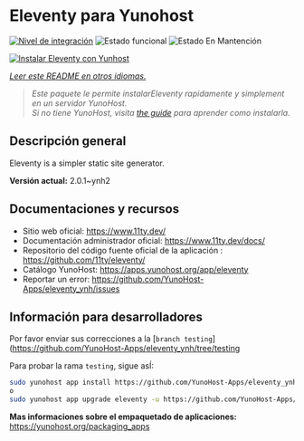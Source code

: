 <!--
Este archivo README esta generado automaticamente<https://github.com/YunoHost/apps/tree/master/tools/readme_generator>
No se debe editar a mano.
-->

# Eleventy para Yunohost

[![Nivel de integración](https://dash.yunohost.org/integration/eleventy.svg)](https://dash.yunohost.org/appci/app/eleventy) ![Estado funcional](https://ci-apps.yunohost.org/ci/badges/eleventy.status.svg) ![Estado En Mantención](https://ci-apps.yunohost.org/ci/badges/eleventy.maintain.svg)

[![Instalar Eleventy con Yunhost](https://install-app.yunohost.org/install-with-yunohost.svg)](https://install-app.yunohost.org/?app=eleventy)

*[Leer este README en otros idiomas.](./ALL_README.md)*

> *Este paquete le permite instalarEleventy rapidamente y simplement en un servidor YunoHost.*  
> *Si no tiene YunoHost, visita [the guide](https://yunohost.org/install) para aprender como instalarla.*

## Descripción general

Eleventy is a simpler static site generator.


**Versión actual:** 2.0.1~ynh2
## Documentaciones y recursos

- Sitio web oficial: <https://www.11ty.dev/>
- Documentación administrador oficial: <https://www.11ty.dev/docs/>
- Repositorio del código fuente oficial de la aplicación : <https://github.com/11ty/eleventy/>
- Catálogo YunoHost: <https://apps.yunohost.org/app/eleventy>
- Reportar un error: <https://github.com/YunoHost-Apps/eleventy_ynh/issues>

## Información para desarrolladores

Por favor enviar sus correcciones a la [`branch testing`](https://github.com/YunoHost-Apps/eleventy_ynh/tree/testing

Para probar la rama `testing`, sigue asÍ:

```bash
sudo yunohost app install https://github.com/YunoHost-Apps/eleventy_ynh/tree/testing --debug
o
sudo yunohost app upgrade eleventy -u https://github.com/YunoHost-Apps/eleventy_ynh/tree/testing --debug
```

**Mas informaciones sobre el empaquetado de aplicaciones:** <https://yunohost.org/packaging_apps>
